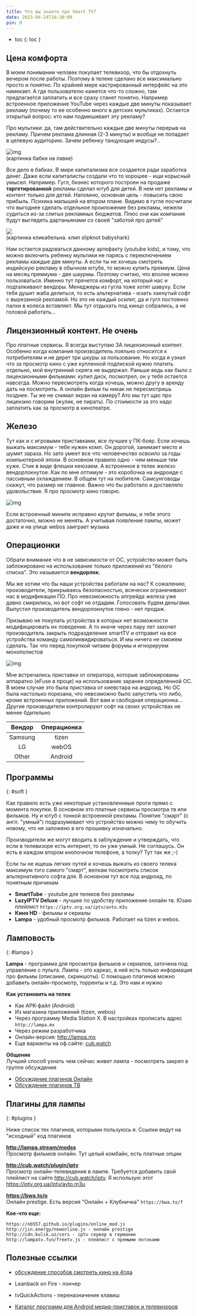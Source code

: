 ```yaml
---
title: Что вы знаете про Smart TV?
date: 2023-04-24T16:30:00
pin: 0
---
```


- toc
{: toc }

## Цена комфорта
В моем понимании человек покупает телевизор, что бы отдохнуть вечером после работы. Поэтому в телеке сделано все максимально просто и понятно. По крайней мере кастрированный интерфейс на это намекает. А где пользователю кажется что-то сложно, там предлагается заплатить и все сразу станет понятно. Например встроенное приложение YouTube через каждые две минуты показывает рекламу (почему то ее особенно много в детских мультиках). Остается открытый вопрос: кто нам подмешивает эту рекламу? 

Про мультики: да, там действительно каждые две минуты перерыв на рекламу. Причем реклама длинная (2-3 минуты) и вообще не попадает в целевую аудиторию. Зачем ребенку танцующие индусы?.. 

![img](img/smart-tv-0.jpg)<br>
(картинка бабки на лавке)

Все дело в бабках. В мире капитализма все создается ради заработка денег. Даже если капиталисты создали что то хорошее - ищи корысный умысел. Например. Гугл, бизнес которого построен на продаже __таргетированной__ рекламы сделал ютуб для детей. В нем нет рекламы и контент только для детей. Напомню, основная цель - повысить свою прибыль. Психика малышей на втором плане. Видимо в гугле посчитали что выгоднее сделать отдельное проиложение без рекламы, нежели судиться из-за слитых рекламных бюджетов. Плюс они как компания будут выглядеть дартаньянами со своей "заботой про детей"

[![](https://img.youtube.com/vi/1B6_4mHBCD8/0.jpg)](https://www.youtube.com/watch?v=1B6_4mHBCD8)<br>
(картинка кликабельна. клип slipknot babyshark)

Нам остается радоваться данному артефакту (youtube kids), и тому, что можно включить ребенку мультики не парясь с переключением рекламы каждые две минуты. А если ты не хочешь смотреть индийскую рекламу в обычном ютубе, то можно купить премиум. Цена на месяц премиума - две шаурмы. Поэтому считаю, что вполне можно пользоваться. Именно тут прячется комфорт, на который нас и подталкивают вендоры. Менеджеры из гугла тоже хотят шавуху. Если тебя душит жаба делиться, то есть альтернатива - юзать хакнутый софт с вырезанной рекламой. Но это не каждый осилит, да и гугл постоянно палки в колеса вставляет. Мы тут отдыхать под кинцо собрались, а не головой работать...

## Лицензионный контент. Не очень

Про платные сервисы. Я всегда выступаю ЗА лицензионный контент. Особенно когда компания производитель лояльно относится к потребителям и не дерет три шкуры за пользование. Но когда я узнал что за просмотр кино с уже купленной подпиской нужно платить отдельно, мой внутренний скряга не выдержал. Раньше ведь как было с лицензионными фильмами: купил диск, посмотрел, он у тебя остается навсегда. Можно пересмотреть когда хочешь, можно другу в аренду дать на посмотреть. А онлайн фильм ты никак не пересмотришь позднее. Ты же не снимал экран на камеру? Ато мы тут щас про лицензию говорим (жулик, не пирать). По стоимости за это надо заплатить как за просмотр в кинотеатре. 


## Железо 
Тут как и с игровыми приставками, все лучшее у ПК-бояр. Если хочешь выжать максимум - тебе нужен комп. Он дорогой, занимает место и шумит зараза. Но зато умеет все что человечество освоило за годы компьютерной эпохи. В основном правило одно - чем меньше тем хуже. Стик в виде флешки неюзаем. А встроенное в телек железо вендорлокнутое. Как по мне оптимум - это коробочка на андроиде с пассивным охлаждением. В общем тут на любителя. Самсунговоды скажут, что размер не главное. Важно что бы работало и доставляло удовольствие. Я про просмотр кино говорю. 

![img](img/smart-tv-2.jpg)

Если встроенный минипк исправно крутит фильмы, и тебе этого достаточно, можно не менять. А учитывая появление лампы, может даже и на улице webos заиграет музыка

## Операционки 
Обрати внимание что в не зависимости от ОС, устройство может быть заблокировано на использование только приложений из "белого списка". Это называется **вендорлок.** 

Мы же хотим что бы наши устройства работали на нас? К сожалению, производители, прикрываясь безопасностью, всячески ограничивают нас в модификации ПО. Про невозможность апгрейда железа уже давно смирились, но вот софт не отдадим. Голосовать будем деньгами. Выпустил производитель вендорлокнутое говно - нет продаж. 

Призываю не покупать устройства в которых нет возможности модифицировать их поведение. А то иначе через пару лет захочет производитель закрыть подразделение smartTV и отправит на все устройства команду самоликвидироваться. И мы ничего не сможем сделать. Так что перед покупкой читаем форумы и игнорируем монополистов

![img](img/smart-tv-1.jpg)

Мне встречались приставки от оператора, которые заблокированы аппаратно (eFuse в проце) на использование заранее определенной ОС. В моем случае это была приставка от киевстара на андроид. Но ОС была настолько порезана, что невозможно было запустить что либо, кроме встроенных приложений. Вот вам и свободная операционка... Другие производители контролируют софт на своих устройствах не менее бдительно

Вендор  | Операционка
:-----: | :-:
Samsung | tizen
LG      | webOS
Other   | Android

## Программы  
{: #soft }

Как правило есть уже некоторые установленниые проги прямо с момента покупки. В основном это платные сервисы просмотра тв или фильмов. Ну и ютуб с тонной встроенной рекламы. Понятие "смарт" (с англ. "умный") подразумевает что устройство можно чему то обучить новому, что не заложено в его прошивку изначально. 

Производители же могут вводить в заблуждение и утверждать, что если в телевизоре есть интернет, то он уже умный. Не соглашусь. Он есть в каждом втором кнопочном телефоне, а толку? Тут так же ;-)

Если ты не ищешь легких путей и хочешь выжать из своего телека максимум того самого "смарт", велкам посмотреть список альтернативного софта для. В основном тут все под андроид, по понятным причинам

- **SmartTube** - youtube для телеков без рекламы<br>
- **LazyIPTV Deluxe** - лучшее по удобству приложение онлайн тв. Юзаю плейлист `https://iptv.org.ua/iptv/avto.m3u`<br>
- **Кино HD** - фильмы и сериалы
- **Lampa** - удобный просмотр фильмов. Работает на tizen и webos.


## Ламповость  
{: #lampa }

**Lampa** - программа для просмотра фильмов и сериалов, заточена под управление с пульта. Лампа - это каркас, в ней есть только информация про фильмы (описание, скриншоты). С помощью плагинов можно добавить онлайн-просмотр, торренты и т.д. Это нам и нужно

**Как установить на телек**
- Как APK-файл (Android)
- Из магазина приложений (tizen, webos)
- Через программу Media Station X. В настройках прописать адрес `http://lampa.mx`
- Через режим разработчика 
- Онлайн-версия: <http://lampa.mx>
- Еще варианты на оф.сайте: [cub.watch](http://cub.watch/download/#install)


**Общение**  
Лучший способ узнать чем сейчас живет лампа - посмотреть закреп в группе обсуждения
- [Обсуждение плагинов Онлайн](https://t.me/lampa_plugins/146725)
- [Обсуждение плагинов ТВ](https://t.me/lampa_channels/25790)


## Плагины для лампы  
{: #plugins }

Ниже список тех плагинов, которыми пользуюсь я. Ссылки ведут на "исходный" код плагинов

**<http://lampa.stream/modss>**  
Просмотр фильмов онлайн. Тут целый комбайн, есть платные опции

**<http://cub.watch/plugin/iptv>**  
Просмотр онлайн-телевидения в лампе. Требуется добавить свой плейлист на сайте <http://cub.watch/iptv>. Я использую этот <https://iptv.org.ua/iptv/avto.m3u>

**<https://bwa.to/o>**  
Онлайн prestige. Есть версия "Онлайн + Клубничка" `https://bwa.to/f`

**Кое-что еще:**  
```
https://nb557.github.io/plugins/online_mod.js
http://jin.energy/newonline.js - онлайн prestige
http://cdn.kulik.uz/cors - iptv сервер в германии
http://lampatv.fun/freetv.js - плейлист с прямыми потоками
```


## Полезные ссылки
- [обсуждение способов смотреть кино на 4пда](https://4pda.to/forum/index.php?showtopic=1060044)

- Leanback on Fire - лончер
- tvQuickActions - переназначение клавиш

- [Каталог программ для Android медиа-приставок и телевизоров](https://4pda.to/forum/index.php?showtopic=740069#entry50826642)






